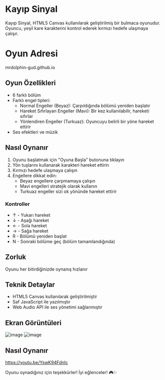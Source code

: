 # Kayıp Sinyal

Kayıp Sinyal, HTML5 Canvas kullanılarak geliştirilmiş bir bulmaca oyunudur. Oyuncu, yeşil kare karakterini kontrol ederek kırmızı hedefe ulaşmaya çalışır.

# Oyun Adresi

mrdolphin-gud.github.io

## Oyun Özellikleri

- 6 farklı bölüm
- Farklı engel tipleri:
  - Normal Engeller (Beyaz): Çarpıldığında bölümü yeniden başlatır
  - Hareket Sıfırlayan Engeller (Mavi): Bir kez kullanılabilir, hareketi sıfırlar
  - Yönlendiren Engeller (Turkuaz): Oyuncuyu belirli bir yöne hareket ettirir
- Ses efektleri ve müzik

## Nasıl Oynanır

1. Oyunu başlatmak için "Oyuna Başla" butonuna tıklayın
2. Yön tuşlarını kullanarak karakteri hareket ettirin
3. Kırmızı hedefe ulaşmaya çalışın
4. Engellere dikkat edin:
   - Beyaz engellere çarpmamaya çalışın
   - Mavi engelleri stratejik olarak kullanın
   - Turkuaz engeller sizi ok yönünde hareket ettirir

### Kontroller

- ↑ - Yukarı hareket
- ↓ - Aşağı hareket
- ← - Sola hareket
- → - Sağa hareket
- R - Bölümü yeniden başlat
- N - Sonraki bölüme geç (bölüm tamamlandığında)

## Zorluk
Oyunu her bitirdiğinizde oynanış hızlanır 
  
## Teknik Detaylar

- HTML5 Canvas kullanılarak geliştirilmiştir
- Saf JavaScript ile yazılmıştır
- Web Audio API ile ses yönetimi sağlanmıştır

## Ekran Görüntüleri

![image](https://github.com/user-attachments/assets/d9615829-a067-49fe-8e90-f59f1238b74c)
![image](https://github.com/user-attachments/assets/3593eda1-7fc0-44c9-87a6-ea0033304426)

## Nasıl Oynanır
https://youtu.be/YswK94FdnIc

Oyunu oynadığınız için teşekkürler! İyi eğlenceler! 🎮✨ 
